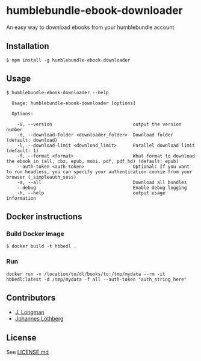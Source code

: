 # humblebundle-ebook-downloader

An easy way to download ebooks from your humblebundle account

## Installation

```shell
$ npm install -g humblebundle-ebook-downloader
```

## Usage

```shell
$ humblebundle-ebook-downloader --help

  Usage: humblebundle-ebook-downloader [options]

  Options:

    -V, --version                              output the version number
    -d, --download-folder <downloader_folder>  Download folder (default: download)
    -l, --download-limit <download_limit>      Parallel download limit (default: 1)
    -f, --format <format>                      What format to download the ebook in (all, cbz, epub, mobi, pdf, pdf_hd) (default: epub)
    --auth-token <auth-token>                  Optional: If you want to run headless, you can specify your authentication cookie from your browser (_simpleauth_sess)
    -a, --all                                  Download all bundles
    --debug                                    Enable debug logging
    -h, --help                                 output usage information
```

## Docker instructions

### Build Docker image

```
$ docker build -t hbbedl .
```

### Run

```
docker run -v /location/to/dl/books/to:/tmp/mydata --rm -it hbbedl:latest -d /tmp/mydata -f all --auth-token "auth_string_here"
```

## Contributors
- [J. Longman](https://github.com/jlongman)
- [Johannes Löthberg](https://github.com/kyrias)

## License
See [LICENSE.md](LICENSE.md)

